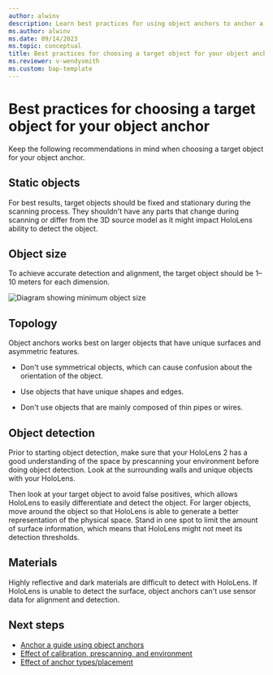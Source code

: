 ```yaml
---
author: alwinv
description: Learn best practices for using object anchors to anchor a guide in Dynamics 365 Guides
ms.author: alwinv
ms.date: 09/14/2023
ms.topic: conceptual
title: Best practices for choosing a target object for your object anchor
ms.reviewer: v-wendysmith
ms.custom: bap-template
---
```


# Best practices for choosing a target object for your object anchor

Keep the following recommendations in mind when choosing a target object for your object anchor.

## Static objects

For best results, target objects should be fixed and stationary during the scanning process. They shouldn't have any parts that change during scanning or differ from the 3D source model as it might impact HoloLens ability to detect the object.

## Object size

To achieve accurate detection and alignment, the target object should be 1–10 meters for each dimension.

![Diagram showing minimum object size](media/AOA-object-size.PNG "Diagram showing minimum object size")

## Topology

Object anchors works best on larger objects that have unique surfaces and asymmetric features.

- Don't use symmetrical objects, which can cause confusion about the orientation of the object.

- Use objects that have unique shapes and edges.

- Don't use objects that are mainly composed of thin pipes or wires.

## Object detection

Prior to starting object detection, make sure that your HoloLens 2 has a good understanding of the space by prescanning your environment before doing object detection. Look at the surrounding walls and unique objects with your HoloLens.

Then look at your target object to avoid false positives, which allows HoloLens to easily differentiate and detect the object. For larger objects, move around the object so that HoloLens is able to generate a better representation of the physical space. Stand in one spot to limit the amount of surface information, which means that HoloLens might not meet its detection thresholds.

## Materials

Highly reflective and dark materials are difficult to detect with HoloLens. If HoloLens is unable to detect the surface, object anchors can't use sensor data for alignment and detection.

## Next steps

- [Anchor a guide using object anchors](pc-app-anchor-azure-object.md)
- [Effect of calibration, prescanning, and environment](pc-app-anchor-improve-hologram-precision.md)
- [Effect of anchor types/placement](pc-app-anchor-types-placement-precision.md)